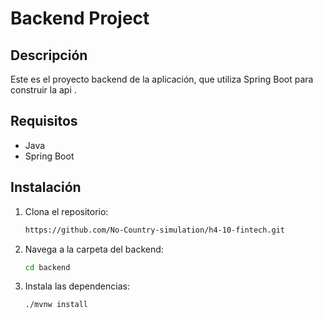 # Backend Project

## Descripción

Este es el proyecto backend de la aplicación, que utiliza Spring Boot para construir la api .

## Requisitos
- Java
- Spring Boot


## Instalación
1. Clona el repositorio:
   ```bash
   https://github.com/No-Country-simulation/h4-10-fintech.git

2. Navega a la carpeta del backend:
   ```bash
   cd backend
   
3. Instala las dependencias:
   ```bash
   ./mvnw install